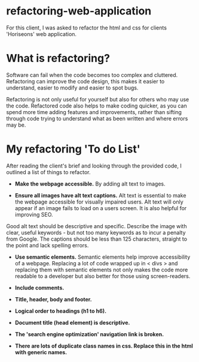 # refactoring-web-application

For this client, I was asked to refactor the html and css for clients 'Horiseons' web application.

# What is refactoring?

Software can fail when the code becomes too complex and cluttered. Refactoring can improve the code design, this makes it easier to understand, easier to modify and easier to spot bugs.

Refactoring is not only useful for yourself but also for others who may use the code. Refactored code also helps to make coding quicker, as you can spend more time adding features and improvements, rather than sifting through code trying to understand what as been written and where errors may be.

# My refactoring 'To do List'

After reading the client's brief and looking through the provided code, I outlined a list of things to refactor.

- **Make the webpage accessible.**
  By adding alt text to images.

- **Ensure all images have alt text captions.**
  Alt text is essential to make the webpage accessible for visually impaired users. Alt text will only appear if an image fails to load on a users screen. It is also helpful for improving SEO.

Good alt text should be descriptive and specific. Describe the image with clear, useful keywords - but not too many keywords as to incur a penalty from Google. The captions should be less than 125 characters, straight to the point and lack spelling errors.

- **Use semantic elements.**
  Semantic elements help improve accessibility of a webpage. Replacing a lot of code wrapped up in < divs > and replacing them with semantic elements not only makes the code more readable to a developer but also better for those using screen-readers.

- **Include comments.**
- **Title, header, body and footer.**
- **Logical order to headings (h1 to h6).**
- **Document title (head element) is descriptive.**
- **The 'search engine optimization' navigation link is broken.**
- **There are lots of duplicate class names in css. Replace this in the html with generic names.**

